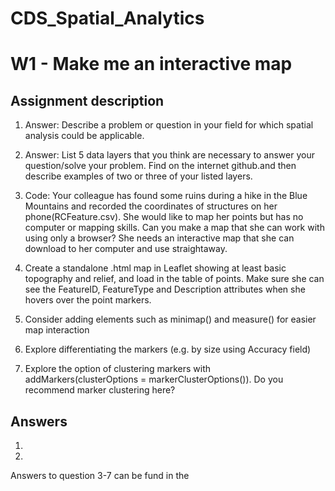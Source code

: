 # CDS_Spatial_Analytics
# W1 - Make me an interactive map

## Assignment description 
1. Answer: Describe a problem or question in your field for which spatial analysis could be applicable.

2. Answer: List 5 data layers that you think are necessary to answer your question/solve your problem. Find on the internet github.and then describe examples of two or three of your listed layers.

3. Code: Your colleague has found some ruins during a hike in the Blue Mountains and recorded the coordinates of structures on her phone(RCFeature.csv). She would like to map her points but has no computer or mapping skills. Can you make a map that she can work with using only a browser? She needs an interactive map that she can download to her computer and use straightaway.

  4. Create a standalone .html map in Leaflet showing at least basic topography and relief, and load in the table of points. Make  sure she can see the FeatureID, FeatureType and Description attributes when she hovers over the point markers.

  5. Consider adding elements such as minimap() and measure() for easier map interaction

  6. Explore differentiating the markers (e.g. by size using Accuracy field)

  7. Explore the option of clustering markers with addMarkers(clusterOptions = markerClusterOptions()). Do you recommend marker clustering here?


## Answers 

1) 


2)


Answers to question 3-7 can be fund in the 
